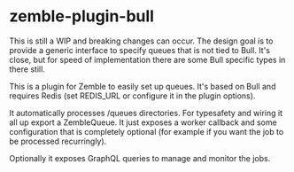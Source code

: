 # zemble-plugin-bull

This is still a WIP and breaking changes can occur. The design goal is to provide a generic interface to specify queues that is not tied to Bull. It's close, but for speed of implementation there are some Bull specific types in there still.

This is a plugin for Zemble to easily set up queues. It's based on Bull and requires Redis (set REDIS_URL or configure it in the plugin options).

It automatically processes /queues directories. For typesafety and wiring it all up export a ZembleQueue. It just exposes a worker callback and some configuration that is completely optional (for example if you want the job to be processed recurringly).

Optionally it exposes GraphQL queries to manage and monitor the jobs.